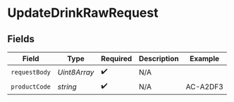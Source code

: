 # UpdateDrinkRawRequest


## Fields

| Field              | Type               | Required           | Description        | Example            |
| ------------------ | ------------------ | ------------------ | ------------------ | ------------------ |
| `requestBody`      | *Uint8Array*       | :heavy_check_mark: | N/A                |                    |
| `productCode`      | *string*           | :heavy_check_mark: | N/A                | AC-A2DF3           |